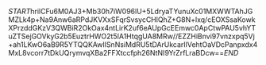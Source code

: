$START$hrilCFu6M0AJ3+Mb30h7iW096lU+5LdryaTYunuXc01MXWWTAhJGMZLk4p+Na9Anw6aRPdJKVXxSFqrSvsycCHlQhZ+G8N+lxq/cEOXSsaKowkXPrzddGKzV3QWBiR2OkOax4ntLirK2uf6eAUpGcEEmwc0ApCtwPAU5vhYTuZTSejGOVkyG2b5EuztrHWO2t5IA1HtqgUA8MRw//EZZHiBnvi97vnzxpq5Vj+ah1LKwO6aB9R5YTQQKAwIlSnNsiMdRU5tDArUkcarIlVehtOaVDcPanpxdx4MxL8vcorr7tDkUQrymvqXBa2FFXtccfph26NtNI9YrZrfLraBDcw==$END$
